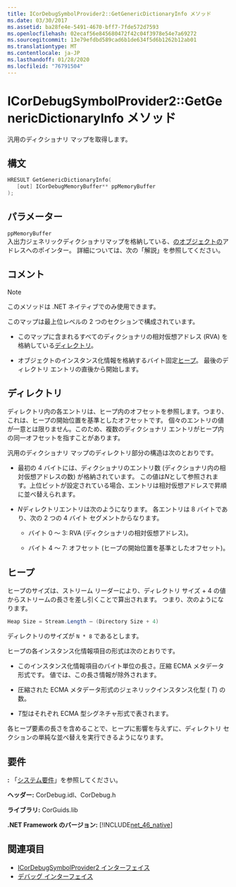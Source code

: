 ```yaml
---
title: ICorDebugSymbolProvider2::GetGenericDictionaryInfo メソッド
ms.date: 03/30/2017
ms.assetid: ba28fe4e-5491-4670-bff7-7fde572d7593
ms.openlocfilehash: 02ecaf56e845680472f42c04f3978e54e7a69272
ms.sourcegitcommit: 13e79efdbd589cad6b1de634f5d6b1262b12ab01
ms.translationtype: MT
ms.contentlocale: ja-JP
ms.lasthandoff: 01/28/2020
ms.locfileid: "76791504"
---
```

# <a name="icordebugsymbolprovider2getgenericdictionaryinfo-method"></a>ICorDebugSymbolProvider2::GetGenericDictionaryInfo メソッド

汎用のディクショナリ マップを取得します。

## <a name="syntax"></a>構文

```cpp
HRESULT GetGenericDictionaryInfo(
   [out] ICorDebugMemoryBuffer** ppMemoryBuffer
);
```

## <a name="parameters"></a>パラメーター

`ppMemoryBuffer`\
入出力ジェネリックディクショナリマップを格納している、[のオブジェクトの](icordebugmemorybuffer-interface.md)アドレスへのポインター。 詳細については、次の「解説」を参照してください。

## <a name="remarks"></a>コメント

> [!NOTE]
> このメソッドは .NET ネイティブでのみ使用できます。

このマップは最上位レベルの 2 つのセクションで構成されています。

- このマップに含まれるすべてのディクショナリの相対仮想アドレス (RVA) を格納している[ディレクトリ](#Directory)。

- オブジェクトのインスタンス化情報を格納するバイト固定[ヒープ](#Heap)。 最後のディレクトリ エントリの直後から開始します。

<a name="Directory"></a>

## <a name="the-directory"></a>ディレクトリ

ディレクトリ内の各エントリは、ヒープ内のオフセットを参照します。つまり、これは、ヒープの開始位置を基準としたオフセットです。 個々のエントリの値が一意とは限りません。このため、複数のディクショナリ エントリがヒープ内の同一オフセットを指すことがあります。

汎用のディクショナリ マップのディレクトリ部分の構造は次のとおりです。

- 最初の 4 バイトには、ディクショナリのエントリ数 (ディクショナリ内の相対仮想アドレスの数) が格納されています。 この値は*N*として参照されます。上位ビットが設定されている場合、エントリは相対仮想アドレスで昇順に並べ替えられます。

- *N*ディレクトリエントリは次のようになります。 各エントリは 8 バイトであり、次の 2 つの 4 バイト セグメントからなります。

  - バイト 0 ～ 3: RVA (ディクショナリの相対仮想アドレス)。

  - バイト 4 ～ 7: オフセット (ヒープの開始位置を基準としたオフセット)。

<a name="Heap"></a>

## <a name="the-heap"></a>ヒープ

ヒープのサイズは、ストリーム リーダーにより、ディレクトリ サイズ + 4 の値からストリームの長さを差し引くことで算出されます。 つまり、次のようになります。

```csharp
Heap Size = Stream.Length – (Directory Size + 4)
```

ディレクトリのサイズが `N * 8` であるとします。

ヒープの各インスタンス化情報項目の形式は次のとおりです。

- このインスタンス化情報項目のバイト単位の長さ。圧縮 ECMA メタデータ形式です。 値では、この長さ情報が除外されます。

- 圧縮された ECMA メタデータ形式のジェネリックインスタンス化型 ( *T*) の数。

- *T*型はそれぞれ ECMA 型シグネチャ形式で表されます。

各ヒープ要素の長さを含めることで、ヒープに影響を与えずに、ディレクトリ セクションの単純な並べ替えを実行できるようになります。

## <a name="requirements"></a>要件

**:** 「[システム要件](../../../../docs/framework/get-started/system-requirements.md)」を参照してください。

**ヘッダー:** CorDebug.idl、CorDebug.h

**ライブラリ:** CorGuids.lib

**.NET Framework のバージョン:** [!INCLUDE[net_46_native](../../../../includes/net-46-native-md.md)]

## <a name="see-also"></a>関連項目

- [ICorDebugSymbolProvider2 インターフェイス](icordebugsymbolprovider2-interface.md)
- [デバッグ インターフェイス](debugging-interfaces.md)
